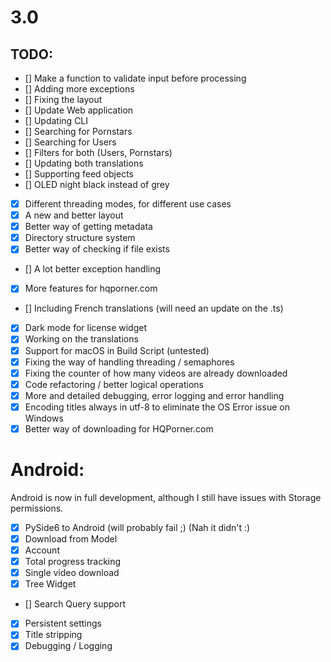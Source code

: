 # 3.0
 

## TODO:

- [] Make a function to validate input before processing
- [] Adding more exceptions
- [] Fixing the layout
- [] Update Web application
- [] Updating CLI
- [] Searching for Pornstars
- [] Searching for Users
- [] Filters for both (Users, Pornstars)
- [] Updating both translations
- [] Supporting feed objects
- [] OLED night black instead of grey
- [x] Different threading modes, for different use cases
- [x] A new and better layout
- [x] Better way of getting metadata
- [x] Directory structure system
- [x] Better way of checking if file exists
- [] A lot better exception handling
- [x] More features for hqporner.com
- [] Including French translations (will need an update on the .ts)
- [x] Dark mode for license widget
- [x] Working on the translations
- [x] Support for macOS in Build Script (untested)
- [x] Fixing the way of handling threading / semaphores
- [x] Fixing the counter of how many videos are already downloaded
- [x] Code refactoring / better logical operations
- [x] More and detailed debugging, error logging and error handling
- [x] Encoding titles always in utf-8 to eliminate the OS Error issue on Windows
- [x] Better way of downloading for HQPorner.com

# Android:

Android is now in full development, although I still have issues with Storage permissions.



- [x] PySide6 to Android (will probably fail ;) (Nah it didn't :)
- [x] Download from Model
- [x] Account
- [x] Total progress tracking
- [x] Single video download
- [x] Tree Widget
- [] Search Query support
- [x] Persistent settings
- [x] Title stripping
- [x] Debugging / Logging

